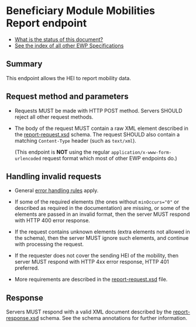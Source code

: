 Beneficiary Module Mobilities Report endpoint
=========================================

* [What is the status of this document?][statuses]
* [See the index of all other EWP Specifications][develhub]


Summary
-------

This endpoint allows the HEI to report mobility data.


Request method and parameters
-----------------------------

 * Requests MUST be made with HTTP POST method. Servers SHOULD reject all other
   request methods.

 * The body of the request MUST contain a raw XML element described in the
   [report-request.xsd](report-request.xsd) schema. The request SHOULD also
   contain a matching `Content-Type` header (such as `text/xml`).

   (This endpoint is **NOT** using the regular `application/x-www-form-urlencoded`
   request format which most of other EWP endpoints do.)


Handling invalid requests
-------------------------

 * General [error handling rules][error-handling] apply.

 * If some of the required elements (the ones without `minOccurs="0"` or described
   as required in the documentation) are missing, or some of the elements are passed
   in an invalid format, then the server MUST respond with HTTP 400 error response.

 * If the request contains unknown elements (extra elements not allowed in
   the schema), then the server MUST ignore such elements, and continue with
   processing the request.

 * If the requester does not cover the sending HEI of the mobility, then server
   MUST respond with HTTP 4xx error response, HTTP 401 preferred.

 * More requirements are described in the [report-request.xsd](report-request.xsd) file.


Response
--------

Servers MUST respond with a valid XML document described by the
[report-response.xsd](report-response.xsd) schema. See the schema annotations
for further information.


[develhub]: http://developers.erasmuswithoutpaper.eu/
[statuses]: https://github.com/erasmus-without-paper/ewp-specs-management#statuses
[error-handling]: https://github.com/erasmus-without-paper/ewp-specs-architecture#error-handling
